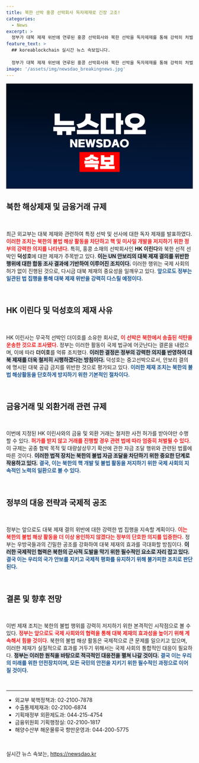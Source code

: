 ```yaml
---
title: 북한 선박 홍콩 선박회사 독자제재로 긴장 고조!
categories:
  - News
excerpt: >
  정부가 대북 제재 위반에 연루된 홍콩 선박회사와 북한 선박을 독자제재를 통해 강력히 처벌합니다. 북한의 불법 해상활동을 차단하고 핵·미사일 개발을 저지하려는 의지를 드러낸 이번 조치, 그 배경과 향후 계획은? 클릭해 확인하세요!
feature_text: >
  ## koreablockchain 실시간 뉴스 속보입니다.

  정부가 대북 제재 위반에 연루된 홍콩 선박회사와 북한 선박을 독자제재를 통해 강력히 처벌합니다. 북한의 불법 해상활동을 차단하고 핵·미사일 개발을 저지하려는 의지를 드러낸 이번 조치, 그 배경과 향후 계획은? 클릭해 확인하세요!
image: '/assets/img/newsdao_breakingnews.jpg'
---
```


<p><img src="/assets/img/newsdao_breakingnews.jpg" alt="koreablockchain 속보" /></p>

<h2 data-ke-size="size26">북한 해상제재 및 금융거래 규제</h2>

<p data-ke-size="size16">&nbsp;</p>

<p>최근 외교부는 대북 제재와 관련하여 특정 선박 및 선사에 대한 독자 제재를 발표하였다. <b><span style="color: #ee2323;">이러한 조치는 북한의 불법 해상 활동을 차단하고 핵 및 미사일 개발을 저지하기 위한 정부의 강력한 의지를 나타낸다.</span></b> 특히, 홍콩 소재의 선박회사인 <b>HK 이린다</b>와 북한 선적 선박인 <b>덕성호</b>에 대한 제재가 주목받고 있다. <b><span style="background-color: #21538527;">이는 UN 안보리의 대북 제재 결의를 위반한 행위에 대한 합동 조사 결과에 기반하여 이루어진 조치이다.</span></b> 이러한 행위는 국제 사회의 허가 없이 진행된 것으로, 다시금 대북 제재의 중요성을 일깨우고 있다. <b><span style="color: #1a5490;">앞으로도 정부는 일관된 법 집행을 통해 대북 제재 위반을 강력히 다스릴 예정이다.</span></b></p>

<p data-ke-size="size16">&nbsp;</p>

<h2 data-ke-size="size26">HK 이린다 및 덕성호의 제재 사유</h2>

<p data-ke-size="size16">&nbsp;</p>

<p>HK 이린사는 무국적 선박인 더이호를 소유한 회사로, <b><span style="color: #ee2323;">이 선박은 북한에서 송출된 석탄을 운송한 것으로 조사됐다.</span></b> 정부는 이러한 활동이 국제 법규에 어긋난다는 결론을 내렸으며, 이에 따라 <b>더이호</b>를 억류 조치했다. <b><span style="background-color: #21538527;">이러한 결정은 정부의 강력한 의지를 반영하여 대북 제재를 더욱 철저히 시행하겠다는 방침이다.</span></b> 덕성호는 중고선박으로서, 안보리 결의에 명시된 대북 공급 금지를 위반한 것으로 평가되고 있다. <b><span style="color: #1a5490;">이러한 제재 조치는 북한의 불법 해상활동을 단호하게 방지하기 위한 기본적인 절차이다.</span></b></p>

<p data-ke-size="size16">&nbsp;</p>

<h2 data-ke-size="size26">금융거래 및 외환거래 관련 규제</h2>

<p data-ke-size="size16">&nbsp;</p>

<p>이번에 지정된 HK 이린사와의 금융 및 외환 거래는 철저한 사전 허가를 받아야만 수행할 수 있다. <b><span style="color: #ee2323;">허가를 받지 않고 거래를 진행할 경우 관련 법에 따라 엄중히 처벌될 수 있다.</span></b> 이 규제는 공중 협박 목적 및 대량살상무기 확산에 관한 자금 조달 행위와 관련된 법률에 따른 것이다. <b><span style="background-color: #21538527;">이러한 법적 장치는 북한의 불법 자금 조달을 차단하기 위한 중요한 단계로 작용하고 있다.</span></b> <b><span style="color: #1a5490;">결국, 이는 북한의 핵 개발 및 불법 활동을 저지하기 위한 국제 사회의 지속적인 노력의 일환으로 볼 수 있다.</span></b></p>

<p data-ke-size="size16">&nbsp;</p>

<h2 data-ke-size="size26">정부의 대응 전략과 국제적 공조</h2>

<p data-ke-size="size16">&nbsp;</p>

<p>정부는 앞으로도 대북 제재 결의 위반에 대한 강력한 법 집행을 지속할 계획이다. <b><span style="color: #ee2323;">이는 북한의 불법 해상 활동을 더 이상 용인하지 않겠다는 정부의 단호한 의지를 입증한다.</span></b> 정부는 우방국들과의 긴밀한 공조를 강화하여 대북 제재의 효과를 극대화할 방침이다. <b><span style="background-color: #21538527;">이러한 국제적인 협력은 북한의 군사적 도발을 막기 위한 필수적인 요소로 자리 잡고 있다.</span></b> <b><span style="color: #1a5490;">결국 이는 우리의 국가 안보를 지키고 국제적 평화를 유지하기 위해 불가피한 조치로 판단된다.</span></b></p>

<p data-ke-size="size16">&nbsp;</p>

<h2 data-ke-size="size26">결론 및 향후 전망</h2>

<p data-ke-size="size16">&nbsp;</p>

<p>이번 제재 조치는 북한의 불법 행위를 강력히 저지하기 위한 본격적인 시작점으로 볼 수 있다. <b><span style="color: #ee2323;">정부는 앞으로도 국제 사회와의 협력을 통해 대북 제재의 효과성을 높이기 위해 계속해서 힘쓸 것이다.</span></b> 북한의 불법 해상 활동은 국제적으로 큰 문제를 일으키고 있으며, 이러한 제재가 실질적으로 효과를 거두기 위해서는 국제 사회의 통합적인 대응이 필요하다. <b><span style="background-color: #21538527;">정부는 이러한 원칙을 바탕으로 적극적인 대응전을 펼쳐 나갈 것이다.</span></b> <b><span style="color: #1a5490;">결국 이는 우리의 미래를 위한 안전장치이며, 모든 국민의 안전을 지키기 위한 필수적인 과정으로 이어질 것이다.</span></b></p>

<p data-ke-size="size16">&nbsp;</p>

<hr />

<ul>
    <li>외교부 북핵정책과: 02-2100-7878</li>
    <li>수출통제제재과: 02-2100-6874</li>
    <li>기획재정부 외환제도과: 044-215-4754</li>
    <li>금융위원회 기획행정실: 02-2100-1817</li>
    <li>해양수산부 해운물류국 항만운영과: 044-200-5775</li>
</ul>

<p data-ke-size="size16">&nbsp;</p>
실시간 뉴스 속보는, <a href="https://newsdao.kr" rel="dofollow">https://newsdao.kr</a>


